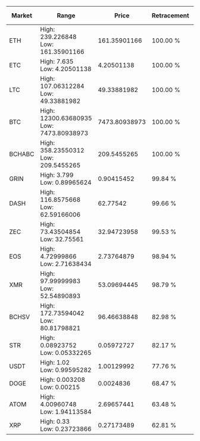 | Market | Range | Price| Retracement | Doubles to 50% |
| --- | --- | --- | --- | --- |
| ETH | High: 239.226848<br />Low: 161.35901166 | 161.35901166 | 100.00 % | 1.24 |
| ETC | High: 7.635<br />Low: 4.20501138 | 4.20501138 | 100.00 % | 1.41 |
| LTC | High: 107.06312284<br />Low: 49.33881982 | 49.33881982 | 100.00 % | 1.58 |
| BTC | High: 12300.63680935<br />Low: 7473.80938973 | 7473.80938973 | 100.00 % | 1.32 |
| BCHABC | High: 358.23550312<br />Low: 209.5455265 | 209.5455265 | 100.00 % | 1.35 |
| GRIN | High: 3.799<br />Low: 0.89965624 | 0.90415452 | 99.84 % | 2.60 |
| DASH | High: 116.8575668<br />Low: 62.59166006 | 62.77542 | 99.66 % | 1.43 |
| ZEC | High: 73.43504854<br />Low: 32.75561 | 32.94723958 | 99.53 % | 1.61 |
| EOS | High: 4.72999866<br />Low: 2.71638434 | 2.73764879 | 98.94 % | 1.36 |
| XMR | High: 97.99999983<br />Low: 52.54890893 | 53.09694445 | 98.79 % | 1.42 |
| BCHSV | High: 172.73594042<br />Low: 80.81798821 | 96.46638848 | 82.98 % | 1.31 |
| STR | High: 0.08923752<br />Low: 0.05332265 | 0.05972727 | 82.17 % | 1.19 |
| USDT | High: 1.02<br />Low: 0.99595282 | 1.00129992 | 77.76 % | 1.01 |
| DOGE | High: 0.003208<br />Low: 0.00215 | 0.0024836 | 68.47 % | 1.08 |
| ATOM | High: 4.00960748<br />Low: 1.94113584 | 2.69657441 | 63.48 % | 1.10 |
| XRP | High: 0.33<br />Low: 0.23723866 | 0.27173489 | 62.81 % | 1.04 |
